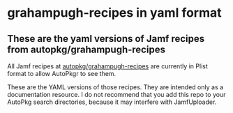 # grahampugh-recipes in yaml format

## These are the yaml versions of Jamf recipes from autopkg/grahampugh-recipes

All Jamf recipes at [autopkg/grahampugh-recipes](https://github.com/autopkg/grahampugh-recipes) are currently in Plist format to allow AutoPkgr to see them.

These are the YAML versions of those recipes. They are intended only as a documentation resource. I do not recommend that you add this repo to your AutoPkg search directories, because it may interfere with JamfUploader.



